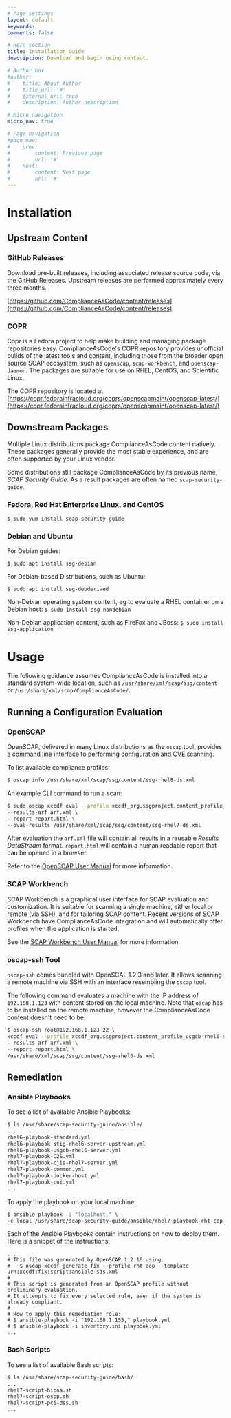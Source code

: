 ```yaml
---
# Page settings
layout: default
keywords:
comments: false

# Hero section
title: Installation Guide
description: Download and begin using content.

# Author box
#author:
#    title: About Author
#    title_url: '#'
#    external_url: true
#    description: Author description

# Micro navigation
micro_nav: true

# Page navigation
#page_nav:
#    prev:
#        content: Previous page
#        url: '#'
#    next:
#        content: Next page
#        url: '#'
---
```


# Installation

## Upstream Content

### GitHub Releases
Download pre-built releases, including associated release source code, via the GitHub Releases. Upstream releases are performed approximately every three months.

[https://github.com/ComplianceAsCode/content/releases](https://github.com/ComplianceAsCode/content/releases)


### COPR
Copr is a Fedora project to help make building and managing package repositories easy. ComplianceAsCode's COPR repository provides unofficial builds of the latest tools and content, including those from the broader open source SCAP ecosystem, such as ``openscap``, ``scap-workbench``, and ``openscap-daemon``. The packages are suitable for use on RHEL, CentOS, and Scientific Linux.

The COPR repository is located at [https://copr.fedorainfracloud.org/coprs/openscapmaint/openscap-latest/](https://copr.fedorainfracloud.org/coprs/openscapmaint/openscap-latest/)

## Downstream Packages
Multiple Linux distributions package ComplianceAsCode content natively. These packages generally provide the most stable experience, and are often supported by your Linux vendor.

Some distributions still package ComplianceAsCode by its previous name, *SCAP Security Guide*. As a result packages are often named ``scap-security-guide``.

### Fedora, Red Hat Enterprise Linux, and CentOS

``
$ sudo yum install scap-security-guide
``

### Debian and Ubuntu
For Debian guides:

``$ sudo apt install ssg-debian``

For Debian-based Distributions, such as Ubuntu:

``$ sudo apt install ssg-debderived``

Non-Debian operating system content, eg to evaluate a RHEL container on a Debian host:
``$ sudo install ssg-nondebian``

Non-Debian application content, such as FireFox and JBoss:
``$ sudo install ssg-application``

# Usage
The following guidance assumes ComplianceAsCode is installed into a standard system-wide location, such as ``/usr/share/xml/scap/ssg/content`` or ``/usr/share/xml/scap/ComplianceAsCode/``.

## Running a Configuration Evaluation

### OpenSCAP
OpenSCAP, delivered in many Linux distributions as the ``oscap`` tool, provides a command line interface to performing configuration and CVE scanning.

To list available compliance profiles:
```bash
$ oscap info /usr/share/xml/scap/ssg/content/ssg-rhel8-ds.xml
```

An example CLI command to run a scan:

```bash
$ sudo oscap xccdf eval --profile xccdf_org.ssgproject.content_profile_rht-ccp \
--results-arf arf.xml \
--report report.html \
--oval-results /usr/share/xml/scap/ssg/content/ssg-rhel7-ds.xml
```

After evaluation the ``arf.xml`` file will contain all results in a reusable *Results DataStream* format. ``report.html`` will contain a human readable report that can be opened in a browser. 

Refer to the [OpenSCAP User Manual](https://static.open-scap.org/openscap-1.2/oscap_user_manual.html) for more information.

### SCAP Workbench
SCAP Workbench is a graphical user interface for SCAP evaluation and customization. It is suitable for scanning a single machine, either local or remote (via SSH), and for tailoring SCAP content. Recent versions of SCAP Workbench have ComplianceAsCode integration and will automatically offer profiles when the application is started.

See the [SCAP Workbench User Manual](https://static.open-scap.org/scap-workbench-1.1/) for more information.

### oscap-ssh Tool
``oscap-ssh`` comes bundled with OpenSCAL 1.2.3 and later. It allows scanning a remote machine via SSH with an interface resembling the ``oscap`` tool.

The following command evaluates a machine with the IP address of ``192.168.1.123`` with content stored on the local machine. Note that ``oscap`` has to be installed on the remote machine, however the ComplianceAsCode content doesn't need to be.

```bash
$ oscap-ssh root@192.168.1.123 22 \
xccdf eval --profile xccdf_org.ssgproject.content_profile_usgcb-rhel6-server \
--results-arf arf.xml \
--report report.html \
/usr/share/xml/scap/ssg/content/ssg-rhel6-ds.xml
```

## Remediation

### Ansible Playbooks
To see a list of available Ansible Playbooks:

```bash
$ ls /usr/share/scap-security-guide/ansible/
...
rhel6-playbook-standard.yml
rhel6-playbook-stig-rhel6-server-upstream.yml
rhel6-playbook-usgcb-rhel6-server.yml
rhel7-playbook-C2S.yml
rhel7-playbook-cjis-rhel7-server.yml
rhel7-playbook-common.yml
rhel7-playbook-docker-host.yml
rhel7-playbook-cui.yml
...
```

To apply the playbook on your local machine:

```bash
$ ansible-playbook -i "localhost," \
-c local /usr/share/scap-security-guide/ansible/rhel7-playbook-rht-ccp.yml
```

Each of the Ansible Playbooks contain instructions on how to deploy them. Here is a snippet of the instructions:

```
...
# This file was generated by OpenSCAP 1.2.16 using:
#   $ oscap xccdf generate fix --profile rht-ccp --template urn:xccdf:fix:script:ansible sds.xml
#
# This script is generated from an OpenSCAP profile without preliminary evaluation.
# It attempts to fix every selected rule, even if the system is already compliant.
#
# How to apply this remediation role:
# $ ansible-playbook -i "192.168.1.155," playbook.yml
# $ ansible-playbook -i inventory.ini playbook.yml
...
```

### Bash Scripts
To see a list of available Bash scripts:

```bash
$ ls /usr/share/scap-security-guide/bash/
...
rhel7-script-hipaa.sh
rhel7-script-ospp.sh
rhel7-script-pci-dss.sh
...
```